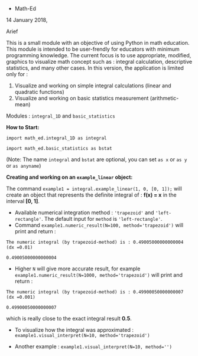 * Math-Ed

14 January 2018,

Arief

This is a small module with an objective of using Python in math education. This module is intended to be user-frendly for educators with minimum programming knowledge. The current focus is to use appropriate, modified, graphics to visualize math concept such as : 
integral calculation, descriptive statistics, and many other cases. In this version, the application is limited only for :
1. Visualize and working on simple integral calculations (linear and quadratic functions)
2. Visualize and working on basic statistics measurement (arithmetic-mean)

Modules : `integral_1D` and `basic_statistics`

**How to Start:**

`import math_ed.integral_1D as integral`

`import math_ed.basic_statistics as bstat`

(Note: The name `integral` and `bstat` are optional, you can set `as x` or `as y` or `as anyname`)

**Creating and working on an `example_linear` object:**

The command `example1 = integral.example_linear(1, 0, [0, 1]);`  will create an object that represents the definite integral of : **f(x) = x** in the interval **[0, 1]**.

* Available numerical integration method : `'trapezoid'` and `'left-rectangle'`. The default input for `method` is `'left-rectangle'`. 
* Command `example1.numeric_result(N=100, method='trapezoid')` will print and return :

`The numeric integral (by trapezoid-method) is : 0.49005000000000004 (dx =0.01)`

`0.49005000000000004`

* Higher `N` will give more accurate result, for example  `example1.numeric_result(N=1000, method='trapezoid')` will print and return : 

`The numeric integral (by trapezoid-method) is : 0.49900050000000007 (dx =0.001)`

`0.49900050000000007`

which is really close to the exact integral result **0.5**.

* To visualize how the integral was approximated : `example1.visual_interpret(N=10, method='trapezoid')`

* Another example : `example1.visual_interpret(N=10, method='')`















